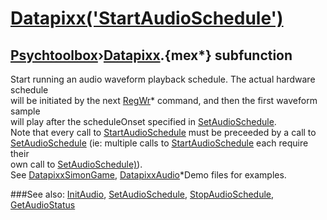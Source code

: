 # [Datapixx('StartAudioSchedule')](Datapixx-StartAudioSchedule) 
## [Psychtoolbox](Pyschtoolbox)&#8250;[Datapixx](Datapixx).{mex*} subfunction


Start running an audio waveform playback schedule. The actual hardware schedule  
will be initiated by the next [RegWr](RegWr)\* command, and then the first waveform sample  
will play after the scheduleOnset specified in [SetAudioSchedule](SetAudioSchedule).  
Note that every call to [StartAudioSchedule](StartAudioSchedule) must be preceeded by a call to  
[SetAudioSchedule](SetAudioSchedule) (ie: multiple calls to [StartAudioSchedule](StartAudioSchedule) each require their  
own call to [SetAudioSchedule)](SetAudioSchedule)).  
See [DatapixxSimonGame](DatapixxSimonGame), [DatapixxAudio](DatapixxAudio)\*Demo files for examples.  
  


###See also:
[InitAudio](Datapixx-InitAudio), [SetAudioSchedule](Datapixx-SetAudioSchedule), [StopAudioSchedule](Datapixx-StopAudioSchedule), [GetAudioStatus](Datapixx-GetAudioStatus)
